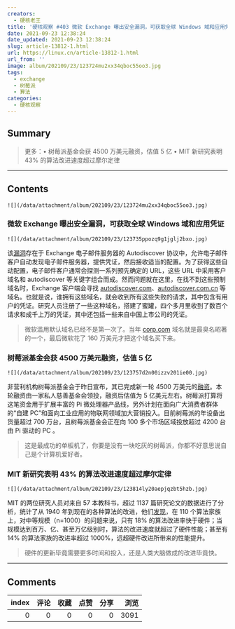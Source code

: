 ```yaml
---
creators:
  - 硬核老王
title: '硬核观察 #403 微软 Exchange 曝出安全漏洞，可获取全球 Windows 域和应用凭证'
date: 2021-09-23 12:38:24
date_updated: 2021-09-23 12:38:24
slug: article-13812-1.html
url: https://linux.cn/article-13812-1.html
url_from: ''
image: album/202109/23/123724mu2xx34qboc55oo3.jpg
tags:
  - exchange
  - 树莓派
  - 算法
categories:
  - 硬核观察
---
```


## Summary

> 更多：• 树莓派基金会获 4500 万美元融资，估值 5 亿 • MIT 新研究表明 43% 的算法改进速度超过摩尔定律

***

<!-- more -->

## Contents

`![](/data/attachment/album/202109/23/123724mu2xx34qboc55oo3.jpg)`

### 微软 Exchange 曝出安全漏洞，可获取全球 Windows 域和应用凭证

`![](/data/attachment/album/202109/23/123735ppozq9g1jglj2bxo.jpg)`

该[漏洞](https://techcrunch.com/2021/09/22/autodiscover-exchange-windows-passwords-leak/)存在于 Exchange 电子邮件服务器的 Autodiscover 协议中，允许电子邮件客户自动发现电子邮件服务器，提供凭证，然后接收适当的配置。为了获得这些自动配置，电子邮件客户通常会探测一系列预先确定的 URL，这些 URL 中采用客户域名和 autodiscover 等关键字组合而成。然而问题就在这里，在找不到这些预制域名时，Exchange 客户端会寻找 [autodiscover.com](http://autodiscover.com/)、[autodiscover.com.cn](http://autodiscover.com.cn/) 等域名。也就是说，谁拥有这些域名，就会收到所有这些失败的请求，其中包含有用户的凭证。研究人员注册了一些这种域名，搭建了蜜罐，四个多月里收到了数百个请求和成千上万的凭证，其中还包括一些来自中国上市公司的凭证。

> 
> 微软滥用默认域名已经不是第一次了。当年 [corp.com](http://corp.com/) 域名就是最臭名昭著的一个，最后微软花了 160 万美元才把这个域名买下来。
> 
> 
> 

### 树莓派基金会获 4500 万美元融资，估值 5 亿

`![](/data/attachment/album/202109/23/123757d2n00izzv201ie00.jpg)`

非营利机构树莓派基金会于昨日宣布，其已完成新一轮 4500 万美元的[融资](https://techcrunch.com/2021/09/21/raspberry-pi-gets-45m-to-meet-demand-for-low-cost-pcs-and-iot/)。本轮融资由一家私人慈善基金会领投，融资后估值为 5 亿美元左右。树莓派打算将这笔资金用于扩展丰富的 Pi 微处理器产品线，另外计划在面向广大消费者群体的“自建 PC”和面向工业应用的物联网领域加大营销投入。目前树莓派的年设备出货量超过 700 万台，且树莓派基金会正在向 100 多个市场区域投放超过 4200 台由 Pi 驱动的 PC 。

> 
> 这是最成功的单板机了，你要是没有一块吃灰的树莓派，你都不好意思说自己是个计算机爱好者。
> 
> 
> 

### MIT 新研究表明 43% 的算法改进速度超过摩尔定律

`![](/data/attachment/album/202109/23/123814ly20aepjqzbt5hzb.jpg)`

MIT 的两位研究人员对来自 57 本教科书，超过 1137 篇研究论文的数据进行了分析，统计了从 1940 年到现在的各种算法的改进，他们[发现](https://news.mit.edu/2021/how-quickly-do-algorithms-improve-0920)，在 110 个算法家族上，对中等规模（n=1000）的问题来说，只有 18% 的算法改进率快于硬件；当规模达到百万、亿、甚至万亿级别时，算法的改进速度就超过了硬件性能；甚至有 14% 的算法家族的改进率超过 1000%，远超硬件改进所带来的性能提升。

> 
> 硬件的更新毕竟需要更多时间和投入，还是人类大脑做成的改进毕竟快。
> 
> 
>

***

## Comments


|   index |   评论 |   收藏 |   点赞 |   分享 |   浏览 |
|--------:|-------:|-------:|-------:|-------:|-------:|
|       0 |      0 |      0 |      0 |      0 |   3091 |
